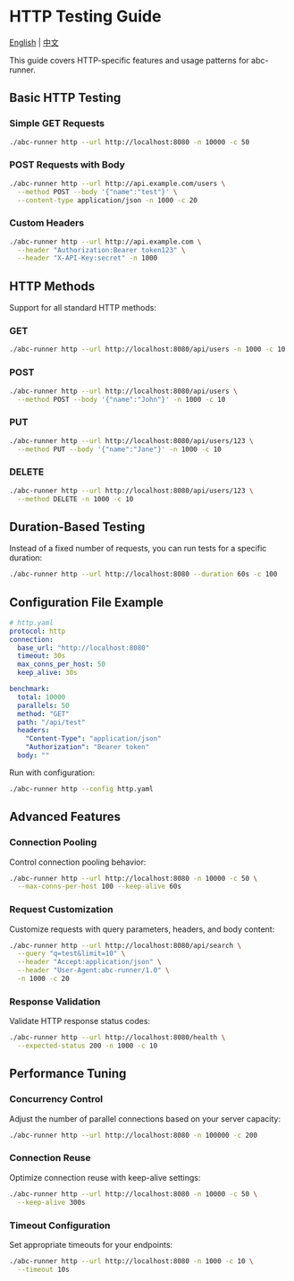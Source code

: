 # HTTP Testing Guide

[English](http.md) | [中文](http.zh.md)

This guide covers HTTP-specific features and usage patterns for abc-runner.

## Basic HTTP Testing

### Simple GET Requests

```bash
./abc-runner http --url http://localhost:8080 -n 10000 -c 50
```

### POST Requests with Body

```bash
./abc-runner http --url http://api.example.com/users \
  --method POST --body '{"name":"test"}' \
  --content-type application/json -n 1000 -c 20
```

### Custom Headers

```bash
./abc-runner http --url http://api.example.com \
  --header "Authorization:Bearer token123" \
  --header "X-API-Key:secret" -n 1000
```

## HTTP Methods

Support for all standard HTTP methods:

### GET

```bash
./abc-runner http --url http://localhost:8080/api/users -n 1000 -c 10
```

### POST

```bash
./abc-runner http --url http://localhost:8080/api/users \
  --method POST --body '{"name":"John"}' -n 1000 -c 10
```

### PUT

```bash
./abc-runner http --url http://localhost:8080/api/users/123 \
  --method PUT --body '{"name":"Jane"}' -n 1000 -c 10
```

### DELETE

```bash
./abc-runner http --url http://localhost:8080/api/users/123 \
  --method DELETE -n 1000 -c 10
```

## Duration-Based Testing

Instead of a fixed number of requests, you can run tests for a specific duration:

```bash
./abc-runner http --url http://localhost:8080 --duration 60s -c 100
```

## Configuration File Example

```yaml
# http.yaml
protocol: http
connection:
  base_url: "http://localhost:8080"
  timeout: 30s
  max_conns_per_host: 50
  keep_alive: 30s

benchmark:
  total: 10000
  parallels: 50
  method: "GET"
  path: "/api/test"
  headers:
    "Content-Type": "application/json"
    "Authorization": "Bearer token"
  body: ""
```

Run with configuration:

```bash
./abc-runner http --config http.yaml
```

## Advanced Features

### Connection Pooling

Control connection pooling behavior:

```bash
./abc-runner http --url http://localhost:8080 -n 10000 -c 50 \
  --max-conns-per-host 100 --keep-alive 60s
```

### Request Customization

Customize requests with query parameters, headers, and body content:

```bash
./abc-runner http --url http://localhost:8080/api/search \
  --query "q=test&limit=10" \
  --header "Accept:application/json" \
  --header "User-Agent:abc-runner/1.0" \
  -n 1000 -c 20
```

### Response Validation

Validate HTTP response status codes:

```bash
./abc-runner http --url http://localhost:8080/health \
  --expected-status 200 -n 1000 -c 10
```

## Performance Tuning

### Concurrency Control

Adjust the number of parallel connections based on your server capacity:

```bash
./abc-runner http --url http://localhost:8080 -n 100000 -c 200
```

### Connection Reuse

Optimize connection reuse with keep-alive settings:

```bash
./abc-runner http --url http://localhost:8080 -n 10000 -c 50 \
  --keep-alive 300s
```

### Timeout Configuration

Set appropriate timeouts for your endpoints:

```bash
./abc-runner http --url http://localhost:8080 -n 1000 -c 10 \
  --timeout 10s
```
